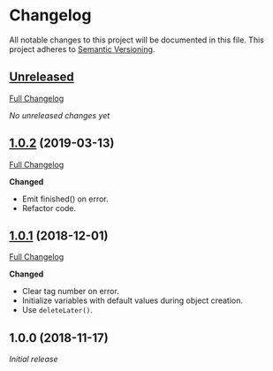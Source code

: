 # Changelog

All notable changes to this project will be documented in this file. This project adheres to [Semantic Versioning](http://semver.org/spec/v2.0.0.html).

## [Unreleased](https://github.com/crow-translate/QGitTag/tree/HEAD)

[Full Changelog](https://github.com/crow-translate/QGitTag/compare/1.0.2...HEAD)

_No unreleased changes yet_

## [1.0.2](https://github.com/crow-translate/QGitTag/tree/1.0.2) (2019-03-13)

[Full Changelog](https://github.com/crow-translate/QGitTag/compare/1.0.1...1.0.2)

**Changed**

-   Emit finished() on error.
-   Refactor code.

## [1.0.1](https://github.com/crow-translate/QGitTag/tree/1.0.1) (2018-12-01)

[Full Changelog](https://github.com/crow-translate/QGitTag/compare/1.0.0...1.0.1)

**Changed**

-   Clear tag number on error.
-   Initialize variables with default values ​​during object creation.
-   Use `deleteLater()`.

## 1.0.0 (2018-11-17)

_Initial release_

